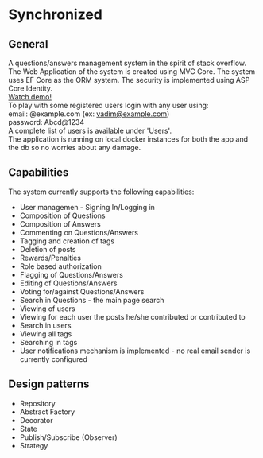 # Synchronized
## General
A questions/answers management system in the spirit of stack overflow.  The Web Application of the system is created using MVC Core. The system uses EF Core as the ORM system. The security is implemented using ASP Core Identity.  
[Watch demo!](http://ec2-3-10-116-37.eu-west-2.compute.amazonaws.com/)   
To play with some registered users login with any user using:  
email: <USERNAME>@example.com (ex: vadim@example.com)  
password: Abcd@1234  
A complete list of users is available under 'Users'.  
The application is running on local docker instances for both the app and the db so no worries about any damage.  
## Capabilities
The system currently supports the following capabilities:
* User managemen - Signing In/Logging in
* Composition of Questions
* Composition of Answers
* Commenting on Questions/Answers
* Tagging and creation of tags
* Deletion of posts
* Rewards/Penalties
* Role based authorization
* Flagging of Questions/Answers
* Editing of Questions/Answers
* Voting for/against Questions/Answers
* Search in Questions - the main page search
* Viewing of users
* Viewing for each user the posts he/she contributed or contributed to
* Search in users
* Viewing all tags
* Searching in tags
* User notifications mechanism is implemented - no real email sender is currently configured
## Design patterns
* Repository
* Abstract Factory
* Decorator
* State
* Publish/Subscribe (Observer)
* Strategy
